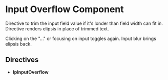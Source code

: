 # Input Overflow Component

Directive to trim the input field value if it's londer than field width can fit in. Directive renders elipsis in place of trimmed text.

Clicking on the "..." or focusing on input toggles again. Input blur brings elipsis back.

## Directives

- **lpInputOverflow**
